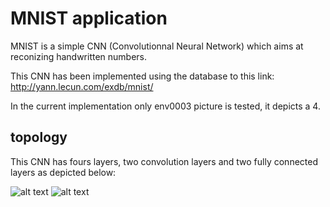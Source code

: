 # MNIST application

MNIST is a simple CNN (Convolutionnal Neural Network) which aims at reconizing handwritten numbers.

This CNN has been implemented using the database to this link: 
http://yann.lecun.com/exdb/mnist/

In the current implementation only env0003 picture is tested, it depicts a 4.

## topology

This CNN has fours layers, two convolution layers and two fully connected layers as depicted below:

![alt text](https://github.com/sjthales/cva6-softcore-contest/blob/contest_2021_2022/docs/pictures/mnist_1.png)
![alt text](https://github.com/sjthales/cva6-softcore-contest/blob/contest_2021_2022/docs/pictures/mnist_2.png)
